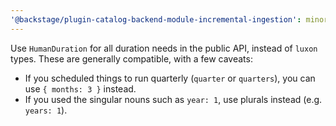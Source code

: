 ```yaml
---
'@backstage/plugin-catalog-backend-module-incremental-ingestion': minor
---
```


Use `HumanDuration` for all duration needs in the public API, instead of `luxon` types. These are generally compatible, with a few caveats:

- If you scheduled things to run quarterly (`quarter` or `quarters`), you can use `{ months: 3 }` instead.
- If you used the singular nouns such as `year: 1`, use plurals instead (e.g. `years: 1`).
